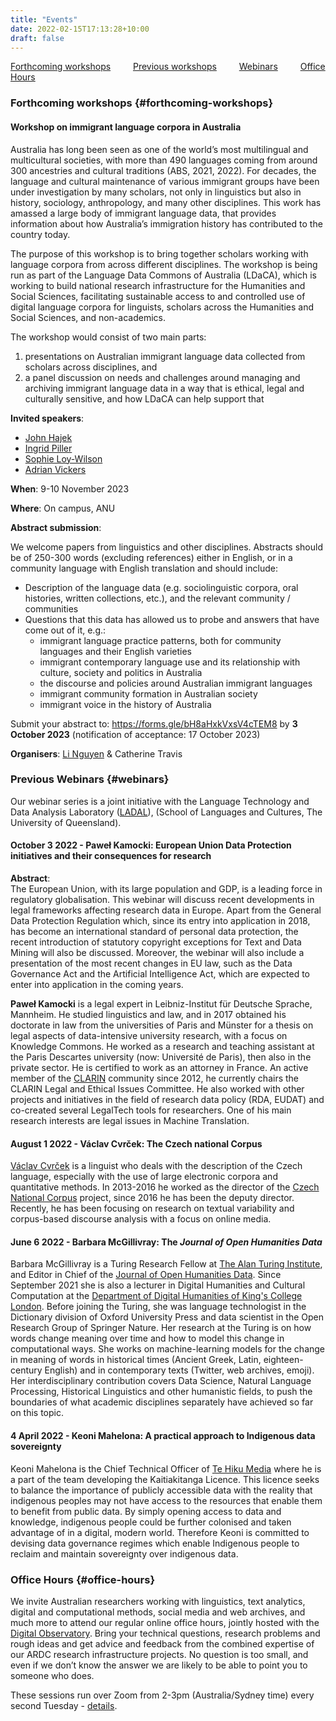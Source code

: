 ```yaml
---
title: "Events"
date: 2022-02-15T17:13:28+10:00
draft: false
---
```


[Forthcoming workshops](#forthcoming-workshops) &emsp;&emsp;
[Previous workshops](../previous) &emsp;&emsp;
[Webinars](#webinars) &emsp;&emsp;
[Office Hours](#office-hours)

### Forthcoming workshops {#forthcoming-workshops}

#### Workshop on immigrant language corpora in Australia

Australia has long been seen as one of the world’s most multilingual and multicultural societies, with more than 490 languages coming from around 300 ancestries and cultural traditions (ABS, 2021, 2022). For decades, the language and cultural maintenance of various immigrant groups have been under investigation by many scholars, not only in linguistics but also in history, sociology, anthropology, and many other disciplines. This work has amassed a large body of immigrant language data, that provides information about how Australia’s immigration history has contributed to the country today.

The purpose of this workshop is to bring together scholars working with language corpora from across different disciplines. The workshop is being run as part of the Language Data Commons of Australia (LDaCA), which is working to build national research infrastructure for the Humanities and Social Sciences, facilitating sustainable access to and controlled use of digital language corpora for linguists, scholars across the Humanities and Social Sciences, and non-academics.

The workshop would consist of two main parts:

1. presentations on Australian immigrant language data collected from scholars across disciplines, and
2. a panel discussion on needs and challenges around managing and archiving immigrant language data in a way that is ethical, legal and culturally sensitive, and how LDaCA can help support that

**Invited speakers**:

- [John Hajek](https://findanexpert.unimelb.edu.au/profile/13831-john-hajek)
- [Ingrid Piller](https://researchers.mq.edu.au/en/persons/ingrid-piller)
- [Sophie Loy-Wilson](https://www.sydney.edu.au/arts/about/our-people/academic-staff/sophie-loy-wilson.html)
- [Adrian Vickers](https://www.sydney.edu.au/arts/about/our-people/academic-staff/adrian-vickers.html)

**When**: 9-10 November 2023

**Where**: On campus, ANU

**Abstract submission**:

We welcome papers from linguistics and other disciplines. Abstracts should be of 250-300 words (excluding references) either in English, or in a community language with English translation and should include:

- Description of the language data (e.g. sociolinguistic corpora, oral histories, written collections, etc.), and the relevant community / communities
- Questions that this data has allowed us to probe and answers that have come out of it, e.g.:
  - immigrant language practice patterns, both for community languages and their English varieties
  - immigrant contemporary language use and its relationship with culture, society and politics in Australia
  - the discourse and policies around Australian immigrant languages
  - immigrant community formation in Australian society
  - immigrant voice in the history of Australia

Submit your abstract to: https://forms.gle/bH8aHxkVxsV4cTEM8 by **3 October 2023** (notification of acceptance: 17 October 2023)

**Organisers**: [Li Nguyen](mailto:li.nguyen@anu.edu.au) & Catherine Travis

### Previous Webinars {#webinars}

Our webinar series is a joint initiative with the Language Technology and Data Analysis Laboratory ([LADAL](https://slcladal.github.io/index.html)), (School of Languages and Cultures, The University of Queensland).

#### October 3 2022 - Paweł Kamocki: European Union Data Protection initiatives and their consequences for research

**Abstract**:<br>
The European Union, with its large population and GDP, is a leading force in regulatory globalisation. This webinar will discuss recent developments in legal frameworks affecting research data in Europe. Apart from the General Data Protection Regulation which, since its entry into application in 2018, has become an international standard of personal data protection, the recent introduction of statutory copyright exceptions for Text and Data Mining will also be discussed. Moreover, the webinar will also include a presentation of the most recent changes in EU law, such as the Data Governance Act and the Artificial Intelligence Act, which are expected to enter into application in the coming years.

**Paweł Kamocki** is a legal expert in Leibniz-Institut für Deutsche Sprache, Mannheim. He studied linguistics and law, and in 2017 obtained his doctorate in law from the universities of Paris and Münster for a thesis on legal aspects of data-intensive university research, with a focus on Knowledge Commons. He worked as a research and teaching assistant at the Paris Descartes university (now: Université de Paris), then also in the private sector. He is certified to work as an attorney in France. An active member of the [CLARIN](https://www.clarin.eu/) community since 2012, he currently chairs the CLARIN Legal and Ethical Issues Committee. He also worked with other projects and initiatives in the field of research data policy (RDA, EUDAT) and co-created several LegalTech tools for researchers. One of his main research interests are legal issues in Machine Translation.

#### August 1 2022 - Václav Cvrček: The Czech national Corpus

[Václav Cvrček](https://ucnk.ff.cuni.cz/en/institute/people/vaclav-cvrcek-2/) is a linguist who deals with the description of the Czech language, especially with the use of large electronic corpora and quantitative methods. In 2013-2016 he worked as the director of the [Czech National Corpus](https://ucnk.ff.cuni.cz/en/) project, since 2016 he has been the deputy director. Recently, he has been focusing on research on textual variability and corpus-based discourse analysis with a focus on online media.

#### June 6 2022 - Barbara McGillivray: The _Journal of Open Humanities Data_

Barbara McGillivray is a Turing Research Fellow at [The Alan Turing Institute](https://www.turing.ac.uk/), and Editor in Chief of the [Journal of Open Humanities Data](https://openhumanitiesdata.metajnl.com/). Since September 2021 she is also a lecturer in Digital Humanities and Cultural Computation at the [Department of Digital Humanities of King's College London](https://www.kcl.ac.uk/ddh). Before joining the Turing, she was language technologist in the Dictionary division of Oxford University Press and data scientist in the Open Research Group of Springer Nature. Her research at the Turing is on how words change meaning over time and how to model this change in computational ways. She works on machine-learning models for the change in meaning of words in historical times (Ancient Greek, Latin, eighteen-century English) and in contemporary texts (Twitter, web archives, emoji). Her interdisciplinary contribution covers Data Science, Natural Language Processing, Historical Linguistics and other humanistic fields, to push the boundaries of what academic disciplines separately have achieved so far on this topic.

#### 4 April 2022 - Keoni Mahelona: A practical approach to Indigenous data sovereignty

Keoni Mahelona is the Chief Technical Officer of [Te Hiku Media](https://tehiku.nz/) where he is a part of the team developing the Kaitiakitanga Licence. This licence seeks to balance the importance of publicly accessible data with the reality that indigenous peoples may not have access to the resources that enable them to benefit from public data. By simply opening access to data and knowledge, indigenous people could be further colonised and taken advantage of in a digital, modern world. Therefore Keoni is committed to devising data governance regimes which enable Indigenous people to reclaim and maintain sovereignty over indigenous data.

### Office Hours {#office-hours}

We invite Australian researchers working with linguistics, text analytics, digital and computational methods, social media and web archives, and much more to attend our regular online office hours, jointly hosted with the [Digital Observatory](https://research.qut.edu.au/digitalobservatory/). Bring your technical questions, research problems and rough ideas and get advice and feedback from the combined expertise of our ARDC research infrastructure projects. No question is too small, and even if we don’t know the answer we are likely to be able to point you to someone who does.

These sessions run over Zoom from 2-3pm (Australia/Sydney time) every second Tuesday - [details](https://research.qut.edu.au/digitalobservatory/office-hours/).
